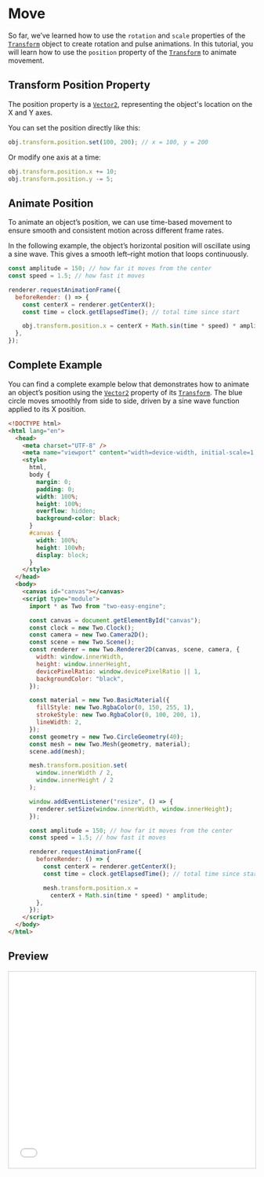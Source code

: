 # Move
So far, we’ve learned how to use the `rotation` and `scale` properties of the [`Transform`](/api/Transform.html) object to create rotation and pulse animations.
In this tutorial, you will learn how to use the `position` property of the [`Transform`](/api/Transform.html) to animate movement.

## Transform Position Property
The position property is a [`Vector2`](/api/Vector2.html), representing the object's location on the X and Y axes.

You can set the position directly like this:
```js
obj.transform.position.set(100, 200); // x = 100, y = 200
```
Or modify one axis at a time:
```js
obj.transform.position.x += 10;
obj.transform.position.y -= 5;
```
## Animate Position
To animate an object’s position, we can use time-based movement to ensure smooth and consistent motion across different frame rates.

In the following example, the object’s horizontal position will oscillate using a sine wave.
This gives a smooth left–right motion that loops continuously.
```js
const amplitude = 150; // how far it moves from the center
const speed = 1.5; // how fast it moves

renderer.requestAnimationFrame({
  beforeRender: () => {
    const centerX = renderer.getCenterX();
    const time = clock.getElapsedTime(); // total time since start

    obj.transform.position.x = centerX + Math.sin(time * speed) * amplitude;
  },
});
```

## Complete Example
You can find a complete example below that demonstrates how to animate an object’s position using the [`Vector2`](/api/Vector2.html) property of its [`Transform`](/api/Transform.html). The blue circle moves smoothly from side to side, driven by a sine wave function applied to its X position.

```html
<!DOCTYPE html>
<html lang="en">
  <head>
    <meta charset="UTF-8" />
    <meta name="viewport" content="width=device-width, initial-scale=1.0" />
    <style>
      html,
      body {
        margin: 0;
        padding: 0;
        width: 100%;
        height: 100%;
        overflow: hidden;
        background-color: black;
      }
      #canvas {
        width: 100%;
        height: 100vh;
        display: block;
      }
    </style>
  </head>
  <body>
    <canvas id="canvas"></canvas>
    <script type="module">
      import * as Two from "two-easy-engine";

      const canvas = document.getElementById("canvas");
      const clock = new Two.Clock();
      const camera = new Two.Camera2D();
      const scene = new Two.Scene();
      const renderer = new Two.Renderer2D(canvas, scene, camera, {
        width: window.innerWidth,
        height: window.innerHeight,
        devicePixelRatio: window.devicePixelRatio || 1,
        backgroundColor: "black",
      });

      const material = new Two.BasicMaterial({
        fillStyle: new Two.RgbaColor(0, 150, 255, 1),
        strokeStyle: new Two.RgbaColor(0, 100, 200, 1),
        lineWidth: 2,
      });
      const geometry = new Two.CircleGeometry(40);
      const mesh = new Two.Mesh(geometry, material);
      scene.add(mesh);

      mesh.transform.position.set(
        window.innerWidth / 2,
        window.innerHeight / 2
      );

      window.addEventListener("resize", () => {
        renderer.setSize(window.innerWidth, window.innerHeight);
      });

      const amplitude = 150; // how far it moves from the center
      const speed = 1.5; // how fast it moves

      renderer.requestAnimationFrame({
        beforeRender: () => {
          const centerX = renderer.getCenterX();
          const time = clock.getElapsedTime(); // total time since start

          mesh.transform.position.x =
            centerX + Math.sin(time * speed) * amplitude;
        },
      });
    </script>
  </body>
</html>
```

## Preview

<iframe src="/two-easy-engine/demos/move_animation.html" width="100%" height="400px" style="border:1px solid #ccc;"></iframe>
